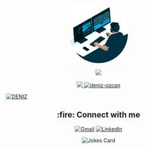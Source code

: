 <p align="center">
<a href="https://github.com/deniz-ozcan"><img src="coder3.gif" alt="programmer" width="160px"></a>
</p>
<p align="center">
  <a href="https://github.com/deniz-ozcan">
    <img src="https://readme-typing-svg.herokuapp.com?duration=2000&color=FD8019&center=true&vCenter=true&multiline=true&lines=Hi!%20I'm%20Deniz%20Özcan%20;Computer+Engineer;Competitive+Programmer;Backend+Developer;Self%20Learner&center=true&width=500&height=160">
  </a>
</p>
<p align="center">
<a href="https://github.com/deniz-ozcan/">
<img width="49.5%" src="https://github-readme-streak-stats.herokuapp.com/?user=deniz-ozcan&theme=gruvbox&hide_border=true" />
</a>
<a href="https://github.com/deniz-ozcan/">
<img  width="49.5%" src="https://github-profile-trophy.vercel.app/?username=deniz-ozcan&layout=compact&row=1&column=3&no-bg=true&no-frame=true&theme=gruvbox" alt="deniz-ozcan" /></a>
</p>

[![DENIZ](https://github-readme-activity-graph.vercel.app/graph?username=deniz-ozcan&theme=gruvbox)](https://github.com/deniz-ozcan/github-readme-activity-graph)

<p align="center">
<h2 align="center"> :fire: Connect with me </h2>
</p>
<p align="center">
<a href="mailto:softengdenizozcan@gmail.com"><img img src="https://img.shields.io/badge/gmail-%23EA4335.svg?style=plastic&logo=gmail&logoColor=white" alt="Gmail"/></a>
<a href="https://www.linkedin.com/in/98-deniz-özcan/"><img src="https://img.shields.io/badge/linkedin-%230A66C2.svg?style=plastic&logo=linkedin&logoColor=white" alt="LinkedIn"/></a>
</p>
<p align="center">
<img src="https://readme-jokes.vercel.app/api" alt="Jokes Card" />
</p>

